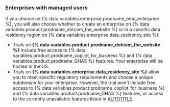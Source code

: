 ### Enterprises with managed users

If you choose an {% data variables.enterprise.prodname_emu_enterprise %}, you will also choose whether to create an enterprise on {% data variables.product.prodname_dotcom_the_website %} or in a specific data residency region on {% data variables.enterprise.data_residency_site %}.

* Trials on **{% data variables.product.prodname_dotcom_the_website %}** include free access to {% data variables.product.prodname_copilot_for_business %} and {% data variables.product.prodname_GHAS %} features. Your enterprise will be hosted in the US.
* Trials on **{% data variables.enterprise.data_residency_site %}** allow you to meet specific regulatory requirements and choose a unique subdomain for your enterprise. However, the trial won't include free access to {% data variables.product.prodname_copilot_for_business %} and {% data variables.product.prodname_GHAS %} features, or access to the currently unavailable features listed in [AUTOTITLE](/enterprise-cloud@latest/admin/data-residency/feature-overview-for-github-enterprise-cloud-with-data-residency#currently-unavailable-features).
